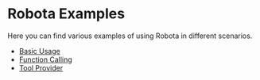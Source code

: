 # Robota Examples

Here you can find various examples of using Robota in different scenarios.

- [Basic Usage](./examples.md)
- [Function Calling](../guide/function-calling.md)
- [Tool Provider](../guide/building-agents.md#using-tools)
